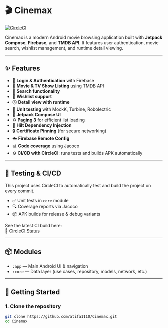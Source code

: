 # 🎬 Cinemax

[![CircleCI](https://dl.circleci.com/status-badge/img/gh/atifa1110/Cinemax/tree/main.svg?style=svg)](https://dl.circleci.com/status-badge/redirect/gh/atifa1110/Cinemax/tree/main)

Cinemax is a modern Android movie browsing application built with **Jetpack Compose**, **Firebase**, and **TMDB API**. It features user authentication, movie search, wishlist management, and runtime detail viewing.

---

## ✨ Features

- 🔐 **Login & Authentication** with Firebase
- 🎥 **Movie & TV Show Listing** using TMDB API
- 🔎 **Search functionality**
- 💾 **Wishlist support**
- 🕒 **Detail view with runtime**
- 🧪 **Unit testing** with MockK, Turbine, Robolectric
- 📱 **Jetpack Compose UI**
- ♻️ **Paging 3** for efficient list loading
- 💉 **Hilt Dependency Injection**
- 🔒 **Certificate Pinning** (for secure networking)
- ☁️ **Firebase Remote Config**
- 📊 **Code coverage** using Jacoco
- ⚙️ **CI/CD with CircleCI**: runs tests and builds APK automatically

---

## 🧪 Testing & CI/CD

This project uses CircleCI to automatically test and build the project on every commit.

- ✅ Unit tests in `core` module
- 🔍 Coverage reports via Jacoco
- 📦 APK builds for release & debug variants

See the latest CI build here:  
🔗 [CircleCI Status](https://dl.circleci.com/status-badge/redirect/gh/atifa1110/Cinemax/tree/main)

---

## 📦 Modules

- `:app` — Main Android UI & navigation
- `:core` — Data layer (use cases, repository, models, network, etc.)

---

## 🚀 Getting Started

### 1. Clone the repository

```bash
git clone https://github.com/atifa1110/Cinemax.git
cd Cinemax
